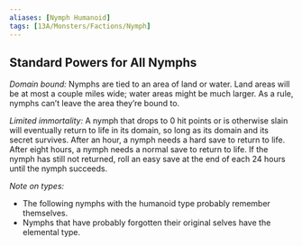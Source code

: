 ```yaml
---
aliases: [Nymph Humanoid]
tags: [13A/Monsters/Factions/Nymph]
---
```


## Standard Powers for All Nymphs

*Domain bound:* Nymphs are tied to an area of land or water. Land areas will be at most a couple miles wide; water areas might be much larger. As a rule, nymphs can’t leave the area they’re bound to.

*Limited immortality:* A nymph that drops to 0 hit points or is otherwise slain will eventually return to life in its domain, so long as its domain and its secret survives. After an hour, a nymph needs a hard save to return to life. After eight hours, a nymph needs a normal save to return to life. If the nymph has still not returned, roll an easy save at the end of each 24 hours until the nymph succeeds.

*Note on types:* 
- The following nymphs with the humanoid type probably remember themselves. 
- Nymphs that have probably forgotten their original selves have the elemental type.